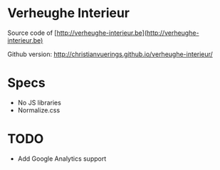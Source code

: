 # Verheughe Interieur

Source code of [http://verheughe-interieur.be](http://verheughe-interieur.be)

Github version: http://christianvuerings.github.io/verheughe-interieur/

# Specs

* No JS libraries
* Normalize.css

# TODO

* Add Google Analytics support
